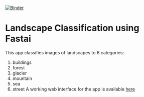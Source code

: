 [![Binder](https://mybinder.org/badge_logo.svg)](https://mybinder.org/v2/gh/saiamrit/fastai-classification-app/HEAD?urlpath=%2Fvoila%2Frender%2Finference.ipynb)
# Landscape Classification using Fastai
This app classifies images of landscapes to 6 categories:
1. buildings
2. forest
3. glacier
4. mountain
5. sea
6. street
A working web interface for the app is available [here](https://mybinder.org/v2/gh/saiamrit/fastai-classification-app/HEAD?urlpath=%2Fvoila%2Frender%2Finference.ipynb)
